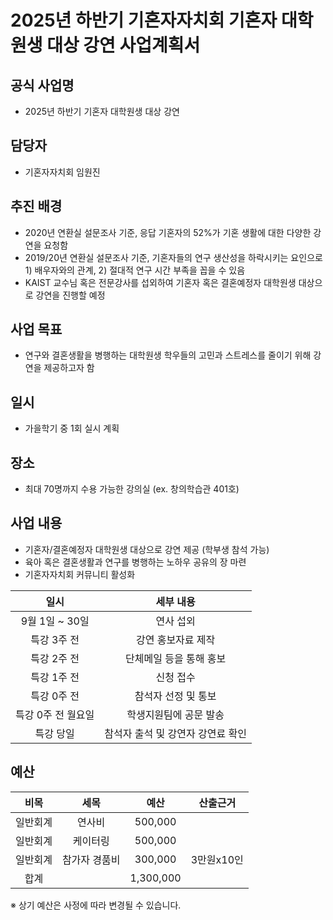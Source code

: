 ﻿2025년 하반기 기혼자자치회 기혼자 대학원생 대상 강연 사업계획서
===
## 공식 사업명
- 2025년 하반기 기혼자 대학원생 대상 강연

## 담당자
-   기혼자자치회 임원진

## 추진 배경
- 2020년 연환실 설문조사 기준, 응답 기혼자의 52%가 기혼 생활에 대한 다양한 강연을 요청함
- 2019/20년 연환실 설문조사 기준, 기혼자들의 연구 생산성을 하락시키는 요인으로 1) 배우자와의 관계, 2) 절대적 연구 시간 부족을 꼽을 수 있음
- KAIST 교수님 혹은 전문강사를 섭외하여 기혼자 혹은 결혼예정자 대학원생 대상으로 강연을 진행할 예정

## 사업 목표
- 연구와 결혼생활을 병행하는 대학원생 학우들의 고민과 스트레스를 줄이기 위해 강연을 제공하고자 함

## 일시
- 가을학기 중 1회 실시 계획

## 장소
- 최대 70명까지 수용 가능한 강의실 (ex. 창의학습관 401호)

## 사업 내용
- 기혼자/결혼예정자 대학원생 대상으로 강연 제공 (학부생 참석 가능)
- 육아 혹은 결혼생활과 연구를 병행하는 노하우 공유의 장 마련
- 기혼자자치회 커뮤니티 활성화

|**일시**| **세부 내용** |
|:----------:|:------------:|
|9월 1일 ~ 30일 | 연사 섭외 |
|특강 3주 전| 강연 홍보자료 제작 |
|특강 2주 전| 단체메일 등을 통해 홍보 |
|특강 1주 전| 신청 접수 |
|특강 0주 전| 참석자 선정 및 통보 |
|특강 0주 전 월요일 | 학생지원팀에 공문 발송 |
|특강 당일 | 참석자 출석 및 강연자 강연료 확인 |


## 예산 
|**비목**|  **세목**   |**예산**|**산출근거**|
|:---:|:---------:|:-----:|:--------:|
| 일반회계 | 연사비 | 500,000 |      |
| 일반회계 | 케이터링 | 500,000 |      |
| 일반회계 | 참가자 경품비 | 300,000 |   3만원x10인   |
| 합계 |           | 1,300,000 |     |

※ 상기 예산은 사정에 따라 변경될 수 있습니다.
